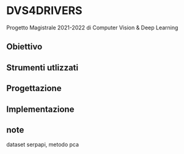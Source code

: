 # DVS4DRIVERS
Progetto Magistrale 2021-2022 di Computer Vision & Deep Learning


## Obiettivo
## Strumenti utlizzati
## Progettazione
## Implementazione


## note
dataset serpapi, metodo pca
